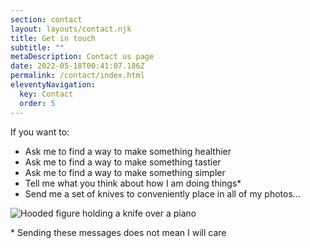 ```yaml
---
section: contact
layout: layouts/contact.njk
title: Get in touch
subtitle: ""
metaDescription: Contact us page
date: 2022-05-18T00:41:07.186Z
permalink: /contact/index.html
eleventyNavigation:
  key: Contact
  order: 5
---
```

If you want to:

* Ask me to find a way to make something healthier
* Ask me to find a way to make something tastier
* Ask me to find a way to make something simpler
* Tell me what you think about how I am doing things*
* Send me a set of knives to conveniently place in all of my photos...

![Hooded figure holding a knife over a piano](https://images.unsplash.com/photo-1509401238785-48c8e54d23f8?ixlib=rb-1.2.1&ixid=MnwxMjA3fDB8MHxwaG90by1wYWdlfHx8fGVufDB8fHx8&auto=format&fit=crop&w=1974&q=80 "Hooded figure holding a knife over a piano")

\* Sending these messages does not mean I will care